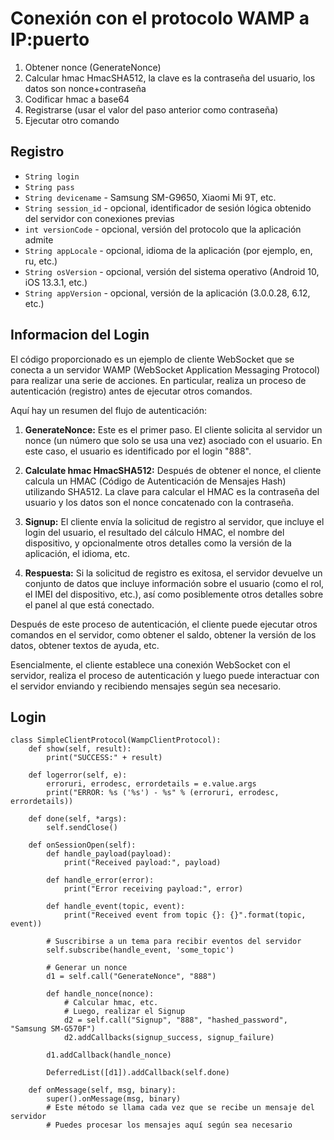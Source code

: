 # Conexión con el protocolo WAMP a IP:puerto

1. Obtener nonce (GenerateNonce)
2. Calcular hmac HmacSHA512, la clave es la contraseña del usuario, los datos son nonce+contraseña
3. Codificar hmac a base64
4. Registrarse (usar el valor del paso anterior como contraseña)
5. Ejecutar otro comando

## Registro

- `String login`
- `String pass`
- `String devicename` - Samsung SM-G9650, Xiaomi Mi 9T, etc.
- `String session_id` - opcional, identificador de sesión lógica obtenido del servidor con conexiones previas
- `int versionCode` - opcional, versión del protocolo que la aplicación admite
- `String appLocale` - opcional, idioma de la aplicación (por ejemplo, en, ru, etc.)
- `String osVersion` - opcional, versión del sistema operativo (Android 10, iOS 13.3.1, etc.)
- `String appVersion` - opcional, versión de la aplicación (3.0.0.28, 6.12, etc.)

## Informacion del Login
El código proporcionado es un ejemplo de cliente WebSocket que se conecta a un servidor WAMP (WebSocket Application Messaging Protocol) para realizar una serie de acciones. En particular, realiza un proceso de autenticación (registro) antes de ejecutar otros comandos.

Aquí hay un resumen del flujo de autenticación:

1. **GenerateNonce:** Este es el primer paso. El cliente solicita al servidor un nonce (un número que solo se usa una vez) asociado con el usuario. En este caso, el usuario es identificado por el login "888".

2. **Calculate hmac HmacSHA512:** Después de obtener el nonce, el cliente calcula un HMAC (Código de Autenticación de Mensajes Hash) utilizando SHA512. La clave para calcular el HMAC es la contraseña del usuario y los datos son el nonce concatenado con la contraseña.

3. **Signup:** El cliente envía la solicitud de registro al servidor, que incluye el login del usuario, el resultado del cálculo HMAC, el nombre del dispositivo, y opcionalmente otros detalles como la versión de la aplicación, el idioma, etc.

4. **Respuesta:** Si la solicitud de registro es exitosa, el servidor devuelve un conjunto de datos que incluye información sobre el usuario (como el rol, el IMEI del dispositivo, etc.), así como posiblemente otros detalles sobre el panel al que está conectado.

Después de este proceso de autenticación, el cliente puede ejecutar otros comandos en el servidor, como obtener el saldo, obtener la versión de los datos, obtener textos de ayuda, etc.

Esencialmente, el cliente establece una conexión WebSocket con el servidor, realiza el proceso de autenticación y luego puede interactuar con el servidor enviando y recibiendo mensajes según sea necesario.

## Login
```
class SimpleClientProtocol(WampClientProtocol):
    def show(self, result):
        print("SUCCESS:" + result)

    def logerror(self, e):
        erroruri, errodesc, errordetails = e.value.args
        print("ERROR: %s ('%s') - %s" % (erroruri, errodesc, errordetails))

    def done(self, *args):
        self.sendClose()

    def onSessionOpen(self):
        def handle_payload(payload):
            print("Received payload:", payload)

        def handle_error(error):
            print("Error receiving payload:", error)

        def handle_event(topic, event):
            print("Received event from topic {}: {}".format(topic, event))

        # Suscribirse a un tema para recibir eventos del servidor
        self.subscribe(handle_event, 'some_topic')

        # Generar un nonce
        d1 = self.call("GenerateNonce", "888")

        def handle_nonce(nonce):
            # Calcular hmac, etc.
            # Luego, realizar el Signup
            d2 = self.call("Signup", "888", "hashed_password", "Samsung SM-G570F")
            d2.addCallbacks(signup_success, signup_failure)

        d1.addCallback(handle_nonce)

        DeferredList([d1]).addCallback(self.done)

    def onMessage(self, msg, binary):
        super().onMessage(msg, binary)
        # Este método se llama cada vez que se recibe un mensaje del servidor
        # Puedes procesar los mensajes aquí según sea necesario
```
